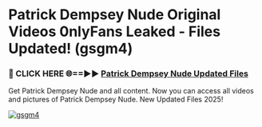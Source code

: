 # Patrick Dempsey Nude Original Videos 0nlyFans Leaked - Files Updated! (gsgm4)

<h3>🔴 CLICK HERE 🌐==►► <a href="https://tinyurl.com/52m3yx9h" rel="nofollow">Patrick Dempsey Nude Updated Files</a></h3>

Get Patrick Dempsey Nude and all content. Now you can access all videos and pictures of Patrick Dempsey Nude. New Updated Files 2025!

[![gsgm4](https://i.imgur.com/TnHtlc8.gif)](https://tinyurl.com/52m3yx9h)
